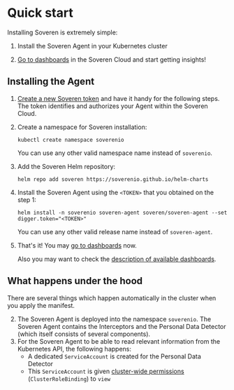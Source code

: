 # Quick start

Installing Soveren is extremely simple:

1. Install the Soveren Agent in your Kubernetes cluster

2. [Go to dashboards](https://app.soveren.io/pii-types) in the Soveren Cloud and start getting insights!


## Installing the Agent

1. [Create a new Soveren token](../../administration/managing-agents#create-an-agent) and have it handy for the following steps. The token identifies and authorizes your Agent within the Soveren Cloud.
 

2. Create a namespace for Soveren installation:
    ```shell
    kubectl create namespace soverenio
    ```
   You can use any other valid namespace name instead of `soverenio`.


4. Add the Soveren Helm repository:
    ```shell
    helm repo add soveren https://soverenio.github.io/helm-charts
    ```

5. Install the Soveren Agent using the `<TOKEN>` that you obtained on the step 1:
    ```shell
    helm install -n soverenio soveren-agent soveren/soveren-agent --set digger.token="<TOKEN>"
    ```
   You can use any other valid release name instead of `soveren-agent`.


7. That's it! You may [go to dashboards](https://app.soveren.io/pii-types) now.

   Also you may want to check the [description of available dashboards](../../dashboards/overview).

## What happens under the hood

There are several things which happen automatically in the cluster when you apply the manifest.

2. The Soveren Agent is deployed into the namespace `soverenio`. The Soveren Agent contains the Interceptors and the Personal Data Detector (which itself consists of several components).
3. For the Soveren Agent to be able to read relevant information from the Kubernetes API, the following happens:
     * A dedicated `ServiceAccount` is created for the Personal Data Detector
     * This `ServiceAccount` is given [cluster-wide permissions](https://github.com/soverenio/deployment/blob/master/interceptor/base/digger-sa-crb.yaml) (`ClusterRoleBinding`) to `view`